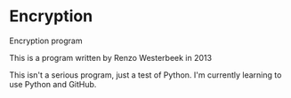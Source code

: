 Encryption
==========

Encryption program

This is a program written by Renzo Westerbeek in 2013

This isn't a serious program, just a test of Python. I'm currently learning to use Python and GitHub.
